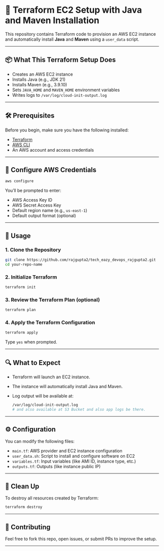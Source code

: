 # 🚀 Terraform EC2 Setup with Java and Maven Installation

This repository contains Terraform code to provision an AWS EC2 instance and automatically install **Java** and **Maven** using a `user_data` script.

---

## 📦 What This Terraform Setup Does

- Creates an AWS EC2 instance
- Installs Java (e.g., JDK 21)
- Installs Maven (e.g., 3.9.10)
- Sets `JAVA_HOME` and `MAVEN_HOME` environment variables
- Writes logs to `/var/log/cloud-init-output.log`

---

## 🛠️ Prerequisites

Before you begin, make sure you have the following installed:

- [Terraform](https://developer.hashicorp.com/terraform/downloads)
- [AWS CLI](https://docs.aws.amazon.com/cli/latest/userguide/install-cliv2.html)
- An AWS account and access credentials

---

## 🔐 Configure AWS Credentials

```bash
aws configure
```

You’ll be prompted to enter:

- AWS Access Key ID
- AWS Secret Access Key
- Default region name (e.g., `us-east-1`)
- Default output format (optional)

---

## 🧾 Usage

### 1. Clone the Repository

```bash
git clone https://github.com/rajgupta2/tech_eazy_devops_rajgupta2.git
cd your-repo-name
```

### 2. Initialize Terraform

```bash
terraform init
```

### 3. Review the Terraform Plan (optional)

```bash
terraform plan
```

### 4. Apply the Terraform Configuration

```bash
terraform apply
```

Type `yes` when prompted.

---

## 🔍 What to Expect

- Terraform will launch an EC2 instance.
- The instance will automatically install Java and Maven.
- Log output will be available at:

  ```bash
  /var/log/cloud-init-output.log
  # and also available at S3 Bucket and also app logs be there.
  ```

---

## ⚙️ Configuration

You can modify the following files:

- `main.tf`: AWS provider and EC2 instance configuration
- `user_data.sh`: Script to install and configure software on EC2
- `variables.tf`: Input variables (like AMI ID, instance type, etc.)
- `outputs.tf`: Outputs (like instance public IP)

---

## 🧼 Clean Up

To destroy all resources created by Terraform:

```bash
terraform destroy
```

---

## 🤝 Contributing

Feel free to fork this repo, open issues, or submit PRs to improve the setup.

---
